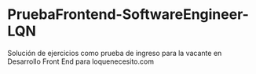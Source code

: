 # PruebaFrontend-SoftwareEngineer-LQN
Solución de ejercicios como prueba de ingreso para la vacante en Desarrollo Front End para loquenecesito.com
